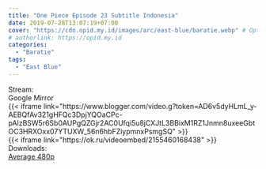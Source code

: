 ```yaml
---
title: "One Piece Episode 23 Subtitle Indonesia"
date: 2019-07-28T13:07:19+07:00
cover: "https://cdn.opid.my.id/images/arc/east-blue/baratie.webp" # Optional, cover
# authorlink: https://opid.my.id
categories:
  - "Baratie"
tags:
  - "East Blue"
---
```

<div class="ui menu violet borderless inverted">
  <div class="header item active">
        Stream:
    </div>
  <a class="active item" data-tab="google">
    <i class="google drive icon"></i> Google
  </a>
  <a class="item nounderline" data-tab="mirror">
    <i class="odnoklassniki icon"></i> Mirror
  </a>
</div>
<div class="ui bottom attached tab segment active" style="border:0 !important;" data-tab="google">
{{< iframe link="https://www.blogger.com/video.g?token=AD6v5dyHLmL_y-AEBQfAv321gHFQc3DpjYQOaCPc-pAlzBSW5r6Sb0AUPgQZGjr2AC0Ufqi5u8jCXJtL3BBixM1RZ1Jnmn8uxeeGbtOC3HRXOxx07YTUXW_56n6hbFZiypmnxPsmgSQ" >}}
</div>
<div class="ui bottom attached tab segment" style="border:0 !important;" data-tab="mirror">
{{< iframe link="https://ok.ru/videoembed/2155460168438" >}}
</div>
<div class="ui menu violet borderless inverted">
  <div class="header item active">
        Downloads:
    </div>
  <a class="item nounderline" href="https://ouo.io/tatKLd" target="_blank" rel="dofollow"><i class="google drive icon"></i>
    Average 480p</a>
</div>